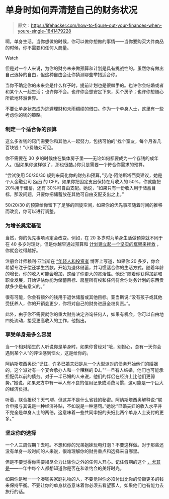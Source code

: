# 单身时如何弄清楚自己的财务状况

> 原文：<https://lifehacker.com/how-to-figure-out-your-finances-when-youre-single-1841479228>

啊，单身生活。当你想做的时候，你可以做你想做的事情——当你要购买大件商品的时候，你不需要和任何人商量。

Watch

但是对一个人来说，为你的财务未来做预算和计划是具有挑战性的。虽然你有做出自己选择的自由，但这种自由会让你猜测哪些举措适合你。

当你不确定你的未来会是什么样子时，提前计划也是很棘手的。也许你会结婚或者和某个人一起生活；也许你不会。也许你会想安定下来，买个房子；也许你想随心所欲地环游世界。

不要让单身状态成为逃避理财和未雨绸缪的借口。作为一个单身人士，这里有一些考虑你的钱的策略。

### 制定一个适合你的预算

这么多省钱的窍门需要你和其他人一起努力，包括可怕的“找个室友，每个月省几百块钱！”小费随处可见。

你不需要在 30 岁的时候住在集体房子里——无论如何都要成为一个存钱的成年人。(但如果你这样做了，那也很酷。)你只是需要一个符合你需求的预算。

“尝试使用 50/20/30 规则来简化你的财务和预算，”劳伦·阿纳斯塔西奥建议，她是个人金融公司 [SoFi](https://www.sofi.com/) 的 CFP。如果你把固定支出保持在月收入的 50%，你就能把 20%用于储蓄，还有 30%可自由支配。她说，“如果只有一份收入用于储蓄目标，那没问题，只要你把储蓄放在其他可自由支配支出之上。”

50/20/30 的预算给你留下了足够的回旋空间，如果你的优先事项随着时间的推移而改变，你可以进行调整。

### 为增长奠定基础

当然，你的优先事项肯定会改变。例如，在 20 多岁时为单身生活做预算就不同于在 40 多岁时理财。但是你越早通过预算和 [计划建立起一个坚实的框架来拯救](https://lifehacker.com/the-best-advice-for-saving-as-much-as-you-can-1821196524) ，你就会过得越好。

注册会计师赖利·亚当斯在 [“年轻人和投资者](https://youngandtheinvested.com/) 博客上写道，如果你 20 多岁，你会希望专注于偿还学生贷款，开始为退休储蓄，并习惯适合你的生活方式。随着年龄的增长，你的收入可能会增加，这给了你更大的灵活性。他说:“随着你获得加薪和职业发展，开始评估你能为储蓄目标、房屋所有权和任何符合你财务计划的东西贡献多少是有意义的。”

很有可能，你会有额外的钱用于退休储蓄或其他目标。亚当斯说:“没有孩子或其他受抚养人，你的开销会更少，你将对自己的财务进展全权负责。”。

此外，由于你不需要就你的重大财务决定咨询任何人，如果有机会，你可以自由地四处流动，接受更高收入的工作，他指出。

### 享受单身是多么容易

当一个相对陌生的人听说你是单身时，如果你曾经对“哦，别担心，总有一天你会遇到某个人”的评论感到恼火，这是给你的。

阿纳斯塔西奥说:“记住，许多已婚夫妇是从一个大型派对的债务开始他们的婚姻的，这个派对有一个宴会承办人和一个糟糕的 DJ。”“一旦有人结婚，他们也可能承担配偶以前的债务。对于一半已婚的人来说，他们的伴侣在经济上比他们更弱势。”她说，如果双方中有一半人有不良的信用记录或消费习惯，这可能是一个巨大的经济负担。

听着，联合报税？天气*晴*。但这并不是什么省钱的秘密。阿纳斯塔西奥解释说:“联合申报与其说是一种经济补贴，不如说是一种惩罚。”她说:“已婚夫妇的收入水平并不完全是单身人士的两倍，这意味着一些共同申报的夫妇比两个单身人士支付的更多。”

### 坚定你的选择

一个人三周假期？去吧。不想和你的兄弟姐妹玩电灯泡？不要这样做。对于那些还没有单身一段时间的人来说，很难理解你的财务重点和选择来自哪里。

但是不要觉得你需要竭尽全力让除你之外的任何人开心。记住假期的这个 [，尤其是](https://lifehacker.com/how-single-people-can-avoid-going-broke-over-the-holida-1821055327)——一年中每个人都想知道你是否在和谁约会的美好时光。

如果你是唯一一个凑钱买家庭礼物的人，不要觉得你必须付出比你的份额更多的钱来保持平衡。不要让你的单身状态意味着你必须去看望家人，如果他们也有能力去旅行的话。